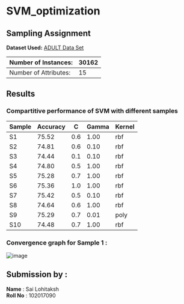 # SVM_optimization

## Sampling Assignment

**Dataset Used:** [ADULT Data Set](https://archive.ics.uci.edu/ml/datasets/adult)

| Number of Instances:  | 30162 |
|-----------------------|--------|
| Number of Attributes: | 15    |

## Results

### Compartitive performance of SVM with different samples
|Sample|	Accuracy |	C |	Gamma	 |     Kernel |
|------|-----------|--------|---------|-----------|
|S1	|75.52	|0.6	|1.00	|rbf|
|S2	|74.81	|0.6	|0.10	|rbf|
|S3	|74.44	|0.1	|0.10	|rbf|
|S4	|74.80	|0.5	|1.00	|rbf|
|S5	|75.28	|0.7	|1.00	|rbf|
|S6	|75.36	|1.0	|1.00	|rbf|
|S7	|75.42	|0.5	|0.10	|rbf|
|S8	|74.64	|0.6	|1.00	|rbf|
|S9 |75.29	|0.7	|0.01	|poly|
|S10	|74.48	|0.7	|1.00	|rbf|

### Convergence graph for Sample 1 : 
![image](https://user-images.githubusercontent.com/74712527/233159868-01754f32-d0d4-4fe3-9158-9db63971dc6c.png)



## Submission by :
**Name** : Sai Lohitaksh
<br>
**Roll No** : 102017090
